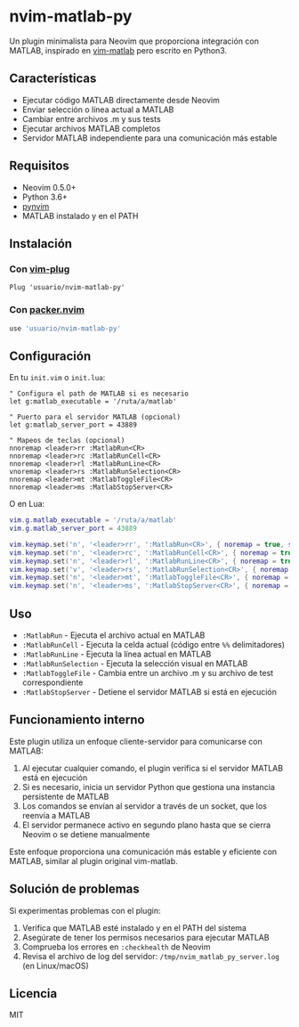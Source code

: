 # nvim-matlab-py

Un plugin minimalista para Neovim que proporciona integración con MATLAB, inspirado en [vim-matlab](https://github.com/daeyun/vim-matlab/) pero escrito en Python3.

## Características

- Ejecutar código MATLAB directamente desde Neovim
- Enviar selección o línea actual a MATLAB
- Cambiar entre archivos .m y sus tests
- Ejecutar archivos MATLAB completos
- Servidor MATLAB independiente para una comunicación más estable

## Requisitos

- Neovim 0.5.0+
- Python 3.6+
- [pynvim](https://github.com/neovim/pynvim)
- MATLAB instalado y en el PATH

## Instalación

### Con [vim-plug](https://github.com/junegunn/vim-plug)

```vim
Plug 'usuario/nvim-matlab-py'
```

### Con [packer.nvim](https://github.com/wbthomason/packer.nvim)

```lua
use 'usuario/nvim-matlab-py'
```

## Configuración

En tu `init.vim` o `init.lua`:

```vim
" Configura el path de MATLAB si es necesario
let g:matlab_executable = '/ruta/a/matlab'

" Puerto para el servidor MATLAB (opcional)
let g:matlab_server_port = 43889

" Mapeos de teclas (opcional)
nnoremap <leader>rr :MatlabRun<CR>
nnoremap <leader>rc :MatlabRunCell<CR>
nnoremap <leader>rl :MatlabRunLine<CR>
vnoremap <leader>rs :MatlabRunSelection<CR>
nnoremap <leader>mt :MatlabToggleFile<CR>
nnoremap <leader>ms :MatlabStopServer<CR>
```

O en Lua:

```lua
vim.g.matlab_executable = '/ruta/a/matlab'
vim.g.matlab_server_port = 43889

vim.keymap.set('n', '<leader>rr', ':MatlabRun<CR>', { noremap = true, silent = true })
vim.keymap.set('n', '<leader>rc', ':MatlabRunCell<CR>', { noremap = true, silent = true })
vim.keymap.set('n', '<leader>rl', ':MatlabRunLine<CR>', { noremap = true, silent = true })
vim.keymap.set('v', '<leader>rs', ':MatlabRunSelection<CR>', { noremap = true, silent = true })
vim.keymap.set('n', '<leader>mt', ':MatlabToggleFile<CR>', { noremap = true, silent = true })
vim.keymap.set('n', '<leader>ms', ':MatlabStopServer<CR>', { noremap = true, silent = true })
```

## Uso

- `:MatlabRun` - Ejecuta el archivo actual en MATLAB
- `:MatlabRunCell` - Ejecuta la celda actual (código entre `%%` delimitadores)
- `:MatlabRunLine` - Ejecuta la línea actual en MATLAB
- `:MatlabRunSelection` - Ejecuta la selección visual en MATLAB
- `:MatlabToggleFile` - Cambia entre un archivo .m y su archivo de test correspondiente
- `:MatlabStopServer` - Detiene el servidor MATLAB si está en ejecución

## Funcionamiento interno

Este plugin utiliza un enfoque cliente-servidor para comunicarse con MATLAB:

1. Al ejecutar cualquier comando, el plugin verifica si el servidor MATLAB está en ejecución
2. Si es necesario, inicia un servidor Python que gestiona una instancia persistente de MATLAB
3. Los comandos se envían al servidor a través de un socket, que los reenvía a MATLAB
4. El servidor permanece activo en segundo plano hasta que se cierra Neovim o se detiene manualmente

Este enfoque proporciona una comunicación más estable y eficiente con MATLAB, similar al plugin original vim-matlab.

## Solución de problemas

Si experimentas problemas con el plugin:

1. Verifica que MATLAB esté instalado y en el PATH del sistema
2. Asegúrate de tener los permisos necesarios para ejecutar MATLAB
3. Comprueba los errores en `:checkhealth` de Neovim
4. Revisa el archivo de log del servidor: `/tmp/nvim_matlab_py_server.log` (en Linux/macOS)

## Licencia

MIT
